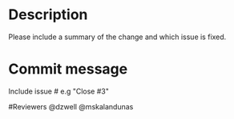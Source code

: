 # Description
Please include a summary of the change and which issue is fixed.

# Commit message
Include issue # e.g "Close #3"

#Reviewers 
@dzwell @mskalandunas
